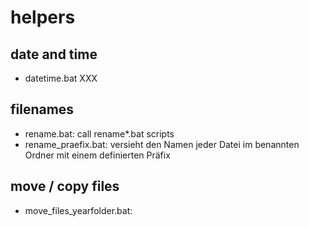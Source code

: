 # helpers
## date and time
* datetime.bat XXX 
## filenames 
* rename.bat: call rename*.bat scripts
* rename_praefix.bat: versieht den Namen jeder Datei im benannten Ordner mit einem definierten Präfix
## move / copy files 
* move_files_yearfolder.bat: 
